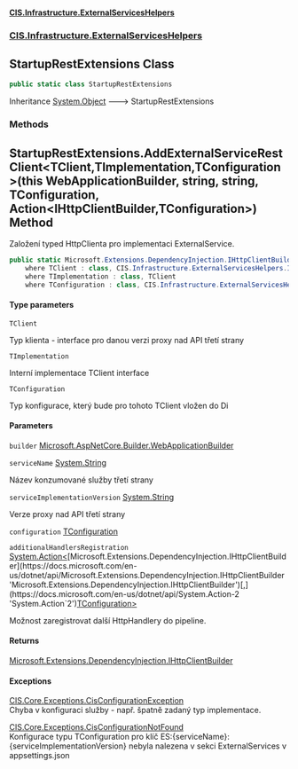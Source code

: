 #### [CIS.Infrastructure.ExternalServicesHelpers](index.md 'index')
### [CIS.Infrastructure.ExternalServicesHelpers](CIS.Infrastructure.ExternalServicesHelpers.md 'CIS.Infrastructure.ExternalServicesHelpers')

## StartupRestExtensions Class

```csharp
public static class StartupRestExtensions
```

Inheritance [System.Object](https://docs.microsoft.com/en-us/dotnet/api/System.Object 'System.Object') &#129106; StartupRestExtensions
### Methods

<a name='CIS.Infrastructure.ExternalServicesHelpers.StartupRestExtensions.AddExternalServiceRestClient_TClient,TImplementation,TConfiguration_(thisMicrosoft.AspNetCore.Builder.WebApplicationBuilder,string,string,TConfiguration,System.Action_Microsoft.Extensions.DependencyInjection.IHttpClientBuilder,TConfiguration_)'></a>

## StartupRestExtensions.AddExternalServiceRestClient<TClient,TImplementation,TConfiguration>(this WebApplicationBuilder, string, string, TConfiguration, Action<IHttpClientBuilder,TConfiguration>) Method

Založení typed HttpClienta pro implementaci ExternalService.

```csharp
public static Microsoft.Extensions.DependencyInjection.IHttpClientBuilder AddExternalServiceRestClient<TClient,TImplementation,TConfiguration>(this Microsoft.AspNetCore.Builder.WebApplicationBuilder builder, string serviceName, string serviceImplementationVersion, TConfiguration configuration, System.Action<Microsoft.Extensions.DependencyInjection.IHttpClientBuilder,TConfiguration>? additionalHandlersRegistration=null)
    where TClient : class, CIS.Infrastructure.ExternalServicesHelpers.IExternalServiceClient
    where TImplementation : class, TClient
    where TConfiguration : class, CIS.Infrastructure.ExternalServicesHelpers.Configuration.IExternalServiceConfiguration<TClient>;
```
#### Type parameters

<a name='CIS.Infrastructure.ExternalServicesHelpers.StartupRestExtensions.AddExternalServiceRestClient_TClient,TImplementation,TConfiguration_(thisMicrosoft.AspNetCore.Builder.WebApplicationBuilder,string,string,TConfiguration,System.Action_Microsoft.Extensions.DependencyInjection.IHttpClientBuilder,TConfiguration_).TClient'></a>

`TClient`

Typ klienta - interface pro danou verzi proxy nad API třetí strany

<a name='CIS.Infrastructure.ExternalServicesHelpers.StartupRestExtensions.AddExternalServiceRestClient_TClient,TImplementation,TConfiguration_(thisMicrosoft.AspNetCore.Builder.WebApplicationBuilder,string,string,TConfiguration,System.Action_Microsoft.Extensions.DependencyInjection.IHttpClientBuilder,TConfiguration_).TImplementation'></a>

`TImplementation`

Interní implementace TClient interface

<a name='CIS.Infrastructure.ExternalServicesHelpers.StartupRestExtensions.AddExternalServiceRestClient_TClient,TImplementation,TConfiguration_(thisMicrosoft.AspNetCore.Builder.WebApplicationBuilder,string,string,TConfiguration,System.Action_Microsoft.Extensions.DependencyInjection.IHttpClientBuilder,TConfiguration_).TConfiguration'></a>

`TConfiguration`

Typ konfigurace, který bude pro tohoto TClient vložen do Di
#### Parameters

<a name='CIS.Infrastructure.ExternalServicesHelpers.StartupRestExtensions.AddExternalServiceRestClient_TClient,TImplementation,TConfiguration_(thisMicrosoft.AspNetCore.Builder.WebApplicationBuilder,string,string,TConfiguration,System.Action_Microsoft.Extensions.DependencyInjection.IHttpClientBuilder,TConfiguration_).builder'></a>

`builder` [Microsoft.AspNetCore.Builder.WebApplicationBuilder](https://docs.microsoft.com/en-us/dotnet/api/Microsoft.AspNetCore.Builder.WebApplicationBuilder 'Microsoft.AspNetCore.Builder.WebApplicationBuilder')

<a name='CIS.Infrastructure.ExternalServicesHelpers.StartupRestExtensions.AddExternalServiceRestClient_TClient,TImplementation,TConfiguration_(thisMicrosoft.AspNetCore.Builder.WebApplicationBuilder,string,string,TConfiguration,System.Action_Microsoft.Extensions.DependencyInjection.IHttpClientBuilder,TConfiguration_).serviceName'></a>

`serviceName` [System.String](https://docs.microsoft.com/en-us/dotnet/api/System.String 'System.String')

Název konzumované služby třetí strany

<a name='CIS.Infrastructure.ExternalServicesHelpers.StartupRestExtensions.AddExternalServiceRestClient_TClient,TImplementation,TConfiguration_(thisMicrosoft.AspNetCore.Builder.WebApplicationBuilder,string,string,TConfiguration,System.Action_Microsoft.Extensions.DependencyInjection.IHttpClientBuilder,TConfiguration_).serviceImplementationVersion'></a>

`serviceImplementationVersion` [System.String](https://docs.microsoft.com/en-us/dotnet/api/System.String 'System.String')

Verze proxy nad API třetí strany

<a name='CIS.Infrastructure.ExternalServicesHelpers.StartupRestExtensions.AddExternalServiceRestClient_TClient,TImplementation,TConfiguration_(thisMicrosoft.AspNetCore.Builder.WebApplicationBuilder,string,string,TConfiguration,System.Action_Microsoft.Extensions.DependencyInjection.IHttpClientBuilder,TConfiguration_).configuration'></a>

`configuration` [TConfiguration](CIS.Infrastructure.ExternalServicesHelpers.StartupRestExtensions.md#CIS.Infrastructure.ExternalServicesHelpers.StartupRestExtensions.AddExternalServiceRestClient_TClient,TImplementation,TConfiguration_(thisMicrosoft.AspNetCore.Builder.WebApplicationBuilder,string,string,TConfiguration,System.Action_Microsoft.Extensions.DependencyInjection.IHttpClientBuilder,TConfiguration_).TConfiguration 'CIS.Infrastructure.ExternalServicesHelpers.StartupRestExtensions.AddExternalServiceRestClient<TClient,TImplementation,TConfiguration>(this Microsoft.AspNetCore.Builder.WebApplicationBuilder, string, string, TConfiguration, System.Action<Microsoft.Extensions.DependencyInjection.IHttpClientBuilder,TConfiguration>).TConfiguration')

<a name='CIS.Infrastructure.ExternalServicesHelpers.StartupRestExtensions.AddExternalServiceRestClient_TClient,TImplementation,TConfiguration_(thisMicrosoft.AspNetCore.Builder.WebApplicationBuilder,string,string,TConfiguration,System.Action_Microsoft.Extensions.DependencyInjection.IHttpClientBuilder,TConfiguration_).additionalHandlersRegistration'></a>

`additionalHandlersRegistration` [System.Action&lt;](https://docs.microsoft.com/en-us/dotnet/api/System.Action-2 'System.Action`2')[Microsoft.Extensions.DependencyInjection.IHttpClientBuilder](https://docs.microsoft.com/en-us/dotnet/api/Microsoft.Extensions.DependencyInjection.IHttpClientBuilder 'Microsoft.Extensions.DependencyInjection.IHttpClientBuilder')[,](https://docs.microsoft.com/en-us/dotnet/api/System.Action-2 'System.Action`2')[TConfiguration](CIS.Infrastructure.ExternalServicesHelpers.StartupRestExtensions.md#CIS.Infrastructure.ExternalServicesHelpers.StartupRestExtensions.AddExternalServiceRestClient_TClient,TImplementation,TConfiguration_(thisMicrosoft.AspNetCore.Builder.WebApplicationBuilder,string,string,TConfiguration,System.Action_Microsoft.Extensions.DependencyInjection.IHttpClientBuilder,TConfiguration_).TConfiguration 'CIS.Infrastructure.ExternalServicesHelpers.StartupRestExtensions.AddExternalServiceRestClient<TClient,TImplementation,TConfiguration>(this Microsoft.AspNetCore.Builder.WebApplicationBuilder, string, string, TConfiguration, System.Action<Microsoft.Extensions.DependencyInjection.IHttpClientBuilder,TConfiguration>).TConfiguration')[&gt;](https://docs.microsoft.com/en-us/dotnet/api/System.Action-2 'System.Action`2')

Možnost zaregistrovat další HttpHandlery do pipeline.

#### Returns
[Microsoft.Extensions.DependencyInjection.IHttpClientBuilder](https://docs.microsoft.com/en-us/dotnet/api/Microsoft.Extensions.DependencyInjection.IHttpClientBuilder 'Microsoft.Extensions.DependencyInjection.IHttpClientBuilder')

#### Exceptions

[CIS.Core.Exceptions.CisConfigurationException](https://docs.microsoft.com/en-us/dotnet/api/CIS.Core.Exceptions.CisConfigurationException 'CIS.Core.Exceptions.CisConfigurationException')  
Chyba v konfiguraci služby - např. špatně zadaný typ implementace.

[CIS.Core.Exceptions.CisConfigurationNotFound](https://docs.microsoft.com/en-us/dotnet/api/CIS.Core.Exceptions.CisConfigurationNotFound 'CIS.Core.Exceptions.CisConfigurationNotFound')  
Konfigurace typu TConfiguration pro klíč ES:{serviceName}:{serviceImplementationVersion} nebyla nalezena v sekci ExternalServices v appsettings.json